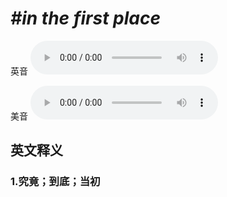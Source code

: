 # ***\#in the first place*** 
英音
<audio src="./media/in the first place1_AAC.aac" controls="controls"></audio>

美音
<audio src="./media/in the first place2_AAC.aac" controls="controls"></audio>



  

英文释义
---
### 1.**究竟；到底；当初**  


